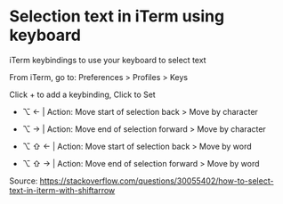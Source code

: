 # Selection text in iTerm using keyboard

iTerm keybindings to use your keyboard to select text

From iTerm, go to: Preferences > Profiles > Keys

Click + to add a keybinding, Click to Set

* ⌥ ←   | Action: Move start of selection back  > Move by character

* ⌥ →   | Action: Move end of selection forward > Move by character

* ⌥ ⇧ ← | Action: Move start of selection back  > Move by word

* ⌥ ⇧ → | Action: Move end of selection forward > Move by word

Source: https://stackoverflow.com/questions/30055402/how-to-select-text-in-iterm-with-shiftarrow

